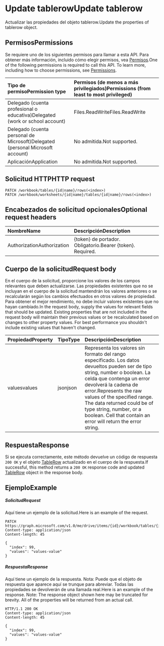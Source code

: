 # <a name="update-tablerow"></a><span data-ttu-id="b5da0-101">Update tablerow</span><span class="sxs-lookup"><span data-stu-id="b5da0-101">Update tablerow</span></span>

<span data-ttu-id="b5da0-102">Actualizar las propiedades del objeto tablerow.</span><span class="sxs-lookup"><span data-stu-id="b5da0-102">Update the properties of tablerow object.</span></span>
## <a name="permissions"></a><span data-ttu-id="b5da0-103">Permisos</span><span class="sxs-lookup"><span data-stu-id="b5da0-103">Permissions</span></span>
<span data-ttu-id="b5da0-p101">Se requiere uno de los siguientes permisos para llamar a esta API. Para obtener más información, incluido cómo elegir permisos, vea [Permisos](../../../concepts/permissions_reference.md).</span><span class="sxs-lookup"><span data-stu-id="b5da0-p101">One of the following permissions is required to call this API. To learn more, including how to choose permissions, see [Permissions](../../../concepts/permissions_reference.md).</span></span>

|<span data-ttu-id="b5da0-106">Tipo de permiso</span><span class="sxs-lookup"><span data-stu-id="b5da0-106">Permission type</span></span>      | <span data-ttu-id="b5da0-107">Permisos (de menos a más privilegiados)</span><span class="sxs-lookup"><span data-stu-id="b5da0-107">Permissions (from least to most privileged)</span></span>              |
|:--------------------|:---------------------------------------------------------|
|<span data-ttu-id="b5da0-108">Delegado (cuenta profesional o educativa)</span><span class="sxs-lookup"><span data-stu-id="b5da0-108">Delegated (work or school account)</span></span> | <span data-ttu-id="b5da0-109">Files.ReadWrite</span><span class="sxs-lookup"><span data-stu-id="b5da0-109">Files.ReadWrite</span></span>    |
|<span data-ttu-id="b5da0-110">Delegado (cuenta personal de Microsoft)</span><span class="sxs-lookup"><span data-stu-id="b5da0-110">Delegated (personal Microsoft account)</span></span> | <span data-ttu-id="b5da0-111">No admitida.</span><span class="sxs-lookup"><span data-stu-id="b5da0-111">Not supported.</span></span>    |
|<span data-ttu-id="b5da0-112">Aplicación</span><span class="sxs-lookup"><span data-stu-id="b5da0-112">Application</span></span> | <span data-ttu-id="b5da0-113">No admitida.</span><span class="sxs-lookup"><span data-stu-id="b5da0-113">Not supported.</span></span> |

## <a name="http-request"></a><span data-ttu-id="b5da0-114">Solicitud HTTP</span><span class="sxs-lookup"><span data-stu-id="b5da0-114">HTTP request</span></span>
<!-- { "blockType": "ignored" } -->
```http
PATCH /workbook/tables/{id|name}/rows(<index>)
PATCH /workbook/worksheets/{id|name}/tables/{id|name}/rows(<index>)
```
## <a name="optional-request-headers"></a><span data-ttu-id="b5da0-115">Encabezados de solicitud opcionales</span><span class="sxs-lookup"><span data-stu-id="b5da0-115">Optional request headers</span></span>
| <span data-ttu-id="b5da0-116">Nombre</span><span class="sxs-lookup"><span data-stu-id="b5da0-116">Name</span></span>       | <span data-ttu-id="b5da0-117">Descripción</span><span class="sxs-lookup"><span data-stu-id="b5da0-117">Description</span></span>|
|:-----------|:-----------|
| <span data-ttu-id="b5da0-118">Authorization</span><span class="sxs-lookup"><span data-stu-id="b5da0-118">Authorization</span></span>  | <span data-ttu-id="b5da0-p102">{token} de portador. Obligatorio.</span><span class="sxs-lookup"><span data-stu-id="b5da0-p102">Bearer {token}. Required.</span></span> |

## <a name="request-body"></a><span data-ttu-id="b5da0-121">Cuerpo de la solicitud</span><span class="sxs-lookup"><span data-stu-id="b5da0-121">Request body</span></span>
<span data-ttu-id="b5da0-p103">En el cuerpo de la solicitud, proporcione los valores de los campos relevantes que deben actualizarse. Las propiedades existentes que no se incluyan en el cuerpo de la solicitud mantendrán los valores anteriores o se recalcularán según los cambios efectuados en otros valores de propiedad. Para obtener el mejor rendimiento, no debe incluir valores existentes que no hayan cambiado.</span><span class="sxs-lookup"><span data-stu-id="b5da0-p103">In the request body, supply the values for relevant fields that should be updated. Existing properties that are not included in the request body will maintain their previous values or be recalculated based on changes to other property values. For best performance you shouldn't include existing values that haven't changed.</span></span>

| <span data-ttu-id="b5da0-125">Propiedad</span><span class="sxs-lookup"><span data-stu-id="b5da0-125">Property</span></span>     | <span data-ttu-id="b5da0-126">Tipo</span><span class="sxs-lookup"><span data-stu-id="b5da0-126">Type</span></span>   |<span data-ttu-id="b5da0-127">Descripción</span><span class="sxs-lookup"><span data-stu-id="b5da0-127">Description</span></span>|
|:---------------|:--------|:----------|
|<span data-ttu-id="b5da0-128">values</span><span class="sxs-lookup"><span data-stu-id="b5da0-128">values</span></span>|<span data-ttu-id="b5da0-129">json</span><span class="sxs-lookup"><span data-stu-id="b5da0-129">json</span></span>|<span data-ttu-id="b5da0-p104">Representa los valores sin formato del rango especificado. Los datos devueltos pueden ser de tipo string, number o boolean. La celda que contenga un error devolverá la cadena de error.</span><span class="sxs-lookup"><span data-stu-id="b5da0-p104">Represents the raw values of the specified range. The data returned could be of type string, number, or a boolean. Cell that contain an error will return the error string.</span></span>|

## <a name="response"></a><span data-ttu-id="b5da0-133">Respuesta</span><span class="sxs-lookup"><span data-stu-id="b5da0-133">Response</span></span>

<span data-ttu-id="b5da0-134">Si se ejecuta correctamente, este método devuelve un código de respuesta `200 OK` y el objeto [TableRow](../resources/tablerow.md) actualizado en el cuerpo de la respuesta.</span><span class="sxs-lookup"><span data-stu-id="b5da0-134">If successful, this method returns a `200 OK` response code and updated [TableRow](../resources/tablerow.md) object in the response body.</span></span>
## <a name="example"></a><span data-ttu-id="b5da0-135">Ejemplo</span><span class="sxs-lookup"><span data-stu-id="b5da0-135">Example</span></span>
##### <a name="request"></a><span data-ttu-id="b5da0-136">Solicitud</span><span class="sxs-lookup"><span data-stu-id="b5da0-136">Request</span></span>
<span data-ttu-id="b5da0-137">Aquí tiene un ejemplo de la solicitud.</span><span class="sxs-lookup"><span data-stu-id="b5da0-137">Here is an example of the request.</span></span>
<!-- {
  "blockType": "request",
  "name": "update_tablerow"
}-->
```http
PATCH https://graph.microsoft.com/v1.0/me/drive/items/{id}/workbook/tables/{id|name}/rows(<index>)
Content-type: application/json
Content-length: 45

{
  "index": 99,
  "values": "values-value"
}
```
##### <a name="response"></a><span data-ttu-id="b5da0-138">Respuesta</span><span class="sxs-lookup"><span data-stu-id="b5da0-138">Response</span></span>
<span data-ttu-id="b5da0-p105">Aquí tiene un ejemplo de la respuesta. Nota: Puede que el objeto de respuesta que aparece aquí se trunque para abreviar. Todas las propiedades se devolverán de una llamada real.</span><span class="sxs-lookup"><span data-stu-id="b5da0-p105">Here is an example of the response. Note: The response object shown here may be truncated for brevity. All of the properties will be returned from an actual call.</span></span>
<!-- {
  "blockType": "response",
  "truncated": true,
  "@odata.type": "microsoft.graph.tableRow"
} -->
```http
HTTP/1.1 200 OK
Content-type: application/json
Content-length: 45

{
  "index": 99,
  "values": "values-value"
}
```

<!-- uuid: 8fcb5dbc-d5aa-4681-8e31-b001d5168d79
2015-10-25 14:57:30 UTC -->
<!-- {
  "type": "#page.annotation",
  "description": "Update tablerow",
  "keywords": "",
  "section": "documentation",
  "tocPath": ""
}-->